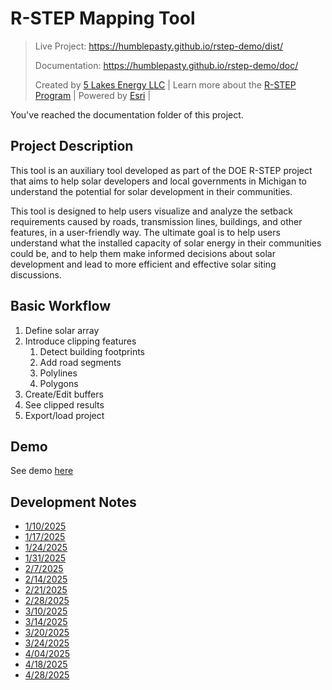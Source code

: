 # R-STEP Mapping Tool

> Live Project: https://humblepasty.github.io/rstep-demo/dist/
>
> Documentation: https://humblepasty.github.io/rstep-demo/doc/
>
> Created by  [5 Lakes Energy LLC](https://5lakesenergy.com/) |  Learn more about the  [R-STEP Program](https://www.energy.gov/eere/renewable-energy-siting-through-technical-engagement-and-planning-r-steptm) |  Powered by  [Esri](https://www.esri.com/) |



You've reached the documentation folder of this project.



## Project Description

This tool is an auxiliary tool developed as part of the DOE R-STEP project that aims to help solar developers and local governments in Michigan to understand the potential for solar development in their communities.

This tool is designed to help users visualize and analyze the setback requirements caused by roads, transmission lines, buildings, and other features, in a user-friendly way. The ultimate goal is to help users understand what the installed capacity of solar energy in their communities could be, and to help them make informed decisions about solar development and lead to more efficient and effective solar siting discussions.



## Basic Workflow

1. Define solar array
2. Introduce clipping features
   1. Detect building footprints
   2. Add road segments
   3. Polylines
   4. Polygons
3. Create/Edit buffers
4. See clipped results
5. Export/load project



## Demo

See demo [here](https://humblepasty.github.io/rstep-demo/doc/demo)



## Development Notes

- [1/10/2025](https://humblepasty.github.io/rstep-demo/doc/MeetingNotes/1_10)
- [1/17/2025](https://humblepasty.github.io/rstep-demo/doc/MeetingNotes/1_17)
- [1/24/2025](https://humblepasty.github.io/rstep-demo/doc/MeetingNotes/1_24)
- [1/31/2025](https://humblepasty.github.io/rstep-demo/doc/MeetingNotes/1_31)
- [2/7/2025](https://humblepasty.github.io/rstep-demo/doc/MeetingNotes/2_07)
- [2/14/2025](https://humblepasty.github.io/rstep-demo/doc/MeetingNotes/2_14)
- [2/21/2025](https://humblepasty.github.io/rstep-demo/doc/MeetingNotes/2_21)
- [2/28/2025](https://humblepasty.github.io/rstep-demo/doc/MeetingNotes/2_28)
- [3/10/2025](https://humblepasty.github.io/rstep-demo/doc/MeetingNotes/3_10)
- [3/14/2025](https://humblepasty.github.io/rstep-demo/doc/MeetingNotes/3_14)
- [3/20/2025](https://humblepasty.github.io/rstep-demo/doc/MeetingNotes/3_20)
- [3/24/2025](https://humblepasty.github.io/rstep-demo/doc/MeetingNotes/3_24)
- [4/04/2025](https://humblepasty.github.io/rstep-demo/doc/MeetingNotes/4_05)
- [4/18/2025](https://humblepasty.github.io/rstep-demo/doc/MeetingNotes/4_18)
- [4/28/2025](https://humblepasty.github.io/rstep-demo/doc/MeetingNotes/4_28)

